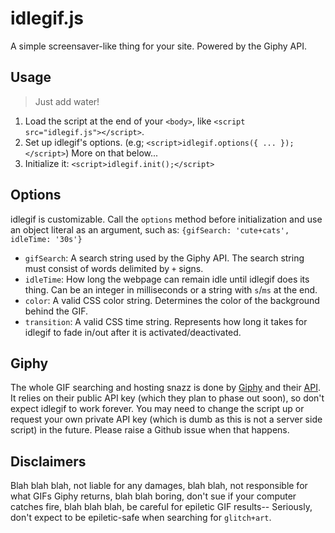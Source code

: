 idlegif.js
==========

A simple screensaver-like thing for your site. Powered by the Giphy API.

## Usage

> Just add water!

1. Load the script at the end of your ```<body>```, like ```<script src="idlegif.js"></script>```.
2. Set up idlegif's options. (e.g; ```<script>idlegif.options({ ... });</script>```) More on that below...
3. Initialize it: ```<script>idlegif.init();</script>```

## Options

idlegif is customizable. Call the ```options``` method before initialization and use an object literal as an argument, such as:
```{gifSearch: 'cute+cats', idleTime: '30s'}```

* ```gifSearch```: A search string used by the Giphy API. The search string must consist of words delimited by ```+``` signs.
* ```idleTime```: How long the webpage can remain idle until idlegif does its thing. Can be an integer in milliseconds or a string with ```s```/```ms``` at the end.
* ```color```: A valid CSS color string. Determines the color of the background behind the GIF.
* ```transition```: A valid CSS time string. Represents how long it takes for idlegif to fade in/out after it is activated/deactivated.

## Giphy

The whole GIF searching and hosting snazz is done by [Giphy](http://giphy.com) and their [API](https://github.com/giphy/GiphyAPI). It relies on their public API key (which they plan to phase out soon), so don't expect idlegif to work forever. You may need to change the script up or request your own private API key (which is dumb as this is not a server side script) in the future. Please raise a Github issue when that happens.

## Disclaimers

Blah blah blah, not liable for any damages, blah blah, not responsible for what GIFs Giphy returns, blah blah boring, don't sue if your computer catches fire, blah blah blah, be careful for epiletic GIF results-- Seriously, don't expect to be epiletic-safe when searching for ```glitch+art```.
